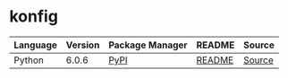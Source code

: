 # konfig

|Language|Version|Package Manager|README|Source|
|-|-|-|-|-|
|Python|6.0.6|[PyPI](https://pypi.org/project/newscatcherapi-python-sdk/6.0.6)|[README](https://github.com/konfig-dev/newscatcher-sdks/tree/HEAD/python#readme)|[Source](https://github.com/konfig-dev/newscatcher-sdks/tree/HEAD/python)|